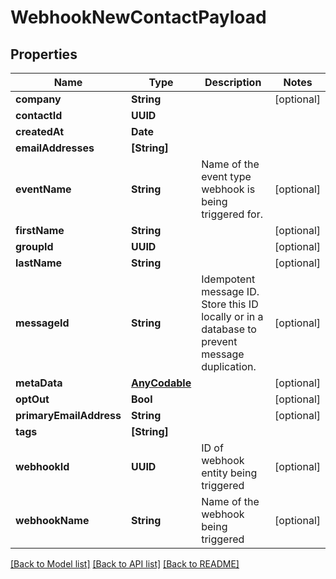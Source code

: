 # WebhookNewContactPayload

## Properties
Name | Type | Description | Notes
------------ | ------------- | ------------- | -------------
**company** | **String** |  | [optional] 
**contactId** | **UUID** |  | 
**createdAt** | **Date** |  | 
**emailAddresses** | **[String]** |  | 
**eventName** | **String** | Name of the event type webhook is being triggered for. | [optional] 
**firstName** | **String** |  | [optional] 
**groupId** | **UUID** |  | [optional] 
**lastName** | **String** |  | [optional] 
**messageId** | **String** | Idempotent message ID. Store this ID locally or in a database to prevent message duplication. | [optional] 
**metaData** | [**AnyCodable**]() |  | [optional] 
**optOut** | **Bool** |  | [optional] 
**primaryEmailAddress** | **String** |  | [optional] 
**tags** | **[String]** |  | 
**webhookId** | **UUID** | ID of webhook entity being triggered | [optional] 
**webhookName** | **String** | Name of the webhook being triggered | [optional] 

[[Back to Model list]](../README#documentation-for-models) [[Back to API list]](../README#documentation-for-api-endpoints) [[Back to README]](../README)


